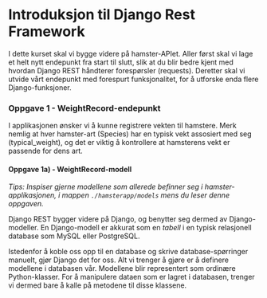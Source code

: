 # Introduksjon til Django Rest Framework

I dette kurset skal vi bygge videre på hamster-APIet. Aller først skal vi lage et helt nytt endepunkt fra start til 
slutt, slik at du blir bedre kjent med hvordan Django REST håndterer forespørsler (requests). Deretter skal vi utvide
vårt endepunkt med forespurt funksjonalitet, for å utforske enda flere Django-funksjoner.

### Oppgave 1 - WeightRecord-endepunkt
I applikasjonen ønsker vi å kunne registrere vekten til hamstere. Merk nemlig at hver hamster-art (Species) har en
typisk vekt assosiert med seg (typical_weight), og det er viktig å kontrollere at hamsterens vekt er passende for
dens art.

#### Oppgave 1a) - WeightRecord-modell
_Tips: Inspiser gjerne modellene som allerede befinner seg i hamster-applikasjonen, i mappen `./hamsterapp/models` mens du 
leser denne oppgaven._

Django REST bygger videre på Django, og benytter seg dermed av Django-modeller. En Django-modell er akkurat som en
_tabell_ i en typisk relasjonell database som MySQL eller PostgreSQL. 

Istedenfor å koble oss opp til en database og skrive database-spørringer manuelt, gjør Django det for oss. Alt vi 
trenger å gjøre er å definere modellene i databasen vår. Modellene blir representert som ordinære Python-klasser. For å
manipulere dataen som er lagret i databasen, trenger vi dermed bare å kalle på metodene til disse klassene.



